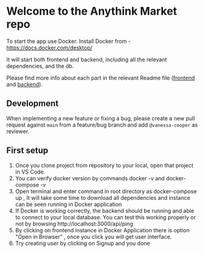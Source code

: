 # Welcome to the Anythink Market repo

To start the app use Docker. 
Install Docker from - https://docs.docker.com/desktop/

It will start both frontend and backend, including all the relevant dependencies, and the db.

Please find more info about each part in the relevant Readme file ([frontend](frontend/readme.md) and [backend](backend/README.md)).

## Development

When implementing a new feature or fixing a bug, please create a new pull request against `main` from a feature/bug branch and add `@vanessa-cooper` as reviewer.

## First setup

1. Once you clone project from repository to your local, open that project in VS Code.
2. You can verify docker version by commands docker -v and docker-compose -v
3. Open terminal and enter command in root directory as docker-compose up , It will take some time to download all dependencies and instance can be seen running in Docker application
4. If Docker is working correctly, the backend should be running and able to connect to your local database. You can test this working properly or not by browsing http://localhost:3000/api/ping
5. By clicking on frontend instance in Docker Application there is option "Open in Browser" , once you click you will get user interface.
6. Try creating user by clicking on Signup and you done
